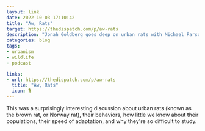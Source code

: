 ```yaml
---
layout: link
date: 2022-10-03 17:10:42
title: "Aw, Rats"
target: https://thedispatch.com/p/aw-rats
description: "Jonah Goldberg goes deep on urban rats with Michael Parsons from Fordham University."
categories: blog
tags:
- urbanism
- wildlife
- podcast

links:
- url: https://thedispatch.com/p/aw-rats
  title: "Aw, Rats"
  icon: 🎙
---
```


This was a surprisingly interesting discussion about urban rats (known as the brown rat, or Norway rat), their behaviors, how little we know about their populations, their speed of adaptation, and why they're so difficult to study. 
